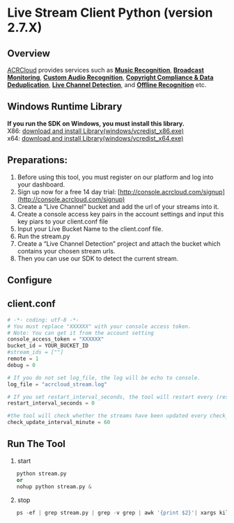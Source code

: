 # Live Stream Client Python (version 2.7.X)

## Overview
  [ACRCloud](https://www.acrcloud.com/) provides services such as **[Music Recognition](https://www.acrcloud.com/music-recognition)**, **[Broadcast Monitoring](https://www.acrcloud.com/broadcast-monitoring/)**, **[Custom Audio Recognition](https://www.acrcloud.com/second-screen-synchronization%e2%80%8b/)**, **[Copyright Compliance & Data Deduplication](https://www.acrcloud.com/copyright-compliance-data-deduplication/)**, **[Live Channel Detection](https://www.acrcloud.com/live-channel-detection/)**, and **[Offline Recognition](https://www.acrcloud.com/offline-recognition/)** etc.<br>

## Windows Runtime Library 
**If you run the SDK on Windows, you must install this library.**<br>
X86: [download and install Library(windows/vcredist_x86.exe)](https://www.microsoft.com/en-us/download/details.aspx?id=5555)<br>
x64: [download and install Library(windows/vcredist_x64.exe)](https://www.microsoft.com/en-us/download/details.aspx?id=14632)

## Preparations: 
1. Before using this tool, you must register on our platform and log into your dashboard.
2. Sign up now for a free 14 day trial: [http://console.acrcloud.com/signup](http://console.acrcloud.com/signup)
3. Create a “Live Channel” bucket and add the url of your streams into it.
4. Create a console access key pairs in the account settings and input this key piars to your client.conf file
5. Input your Live Bucket Name to the client.conf file.
6. Run the stream.py
7. Create a “Live Channel Detection” project and attach the bucket which contains your chosen stream urls.
8. Then you can use our SDK to detect the current stream.
 
## Configure
## client.conf
```python
# -*- coding: utf-8 -*-
# You must replace "XXXXXX" with your console access token.
# Note: You can get it from the account setting
console_access_token = "XXXXXX"
bucket_id = YOUR_BUCKET_ID
#stream_ids = [""]
remote = 1
debug = 0

# If you do not set log_file, the log will be echo to console.
log_file = "acrcloud_stream.log"

# If you set restart_interval_seconds, the tool will restart every (restart_interval_seconds) seconds.
restart_interval_seconds = 0

#the tool will check whether the streams have been updated every check_update_interval_minute minutes
check_update_interval_minute = 60
```

## Run The Tool
1. start
```python
   python stream.py 
   or
   nohup python stream.py &
```
2. stop
```python
   ps -ef | grep stream.py | grep -v grep | awk '{print $2}'| xargs kill -9
```
